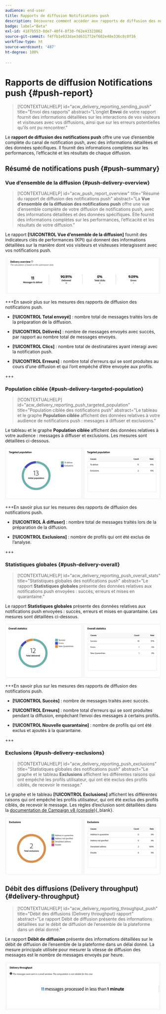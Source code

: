 ```yaml
---
audience: end-user
title: Rapports de diffusion Notifications push
description: Découvrez comment accéder aux rapports de diffusion des notifications push et les utiliser.
badge: label="Beta"
exl-id: 4187b553-8de7-40f4-8f30-f62e43323862
source-git-commit: f4ffb1e033dae3d631772ef602e48e336c8c0f16
workflow-type: ht
source-wordcount: '487'
ht-degree: 100%

---
```


# Rapports de diffusion Notifications push {#push-report}

>[!CONTEXTUALHELP]
>id="acw_delivery_reporting_sending_push"
>title="Envoi des rapports"
>abstract="L’onglet **Envoi** de votre rapport fournit des informations détaillées sur les interactions de vos visiteurs et visiteuses avec vos diffusions, ainsi que sur les erreurs potentielles qu’ils ont pu rencontrer."

Le **rapport de diffusion des notifications push** offre une vue d’ensemble complète du canal de notification push, avec des informations détaillées et des données spécifiques. Il fournit des informations complètes sur les performances, l’efficacité et les résultats de chaque diffusion.

## Résumé de notifications push {#push-summary}

### Vue d’ensemble de la diffusion {#push-delivery-overview}

>[!CONTEXTUALHELP]
>id="acw_push_report_overview"
>title="Résumé du rapport de diffusion des notifications push"
>abstract="La **Vue d’ensemble de la diffusion des notifications push** offre une vue d’ensemble complète de votre diffusion de notifications push, avec des informations détaillées et des données spécifiques. Elle fournit des informations complètes sur les performances, l’efficacité et les résultats de votre diffusion."

Le rapport **[!UICONTROL Vue d’ensemble de la diffusion]** fournit des indicateurs clés de performances (KPI) qui donnent des informations détaillées sur la manière dont vos visiteurs et visiteuses interagissent avec vos notifications push.

![](assets/reporting_push_3.png)

+++En savoir plus sur les mesures des rapports de diffusion des notifications push.

* **[!UICONTROL Total envoyé]** : nombre total de messages traités lors de la préparation de la diffusion.

* **[!UICONTROL Délivrés]** : nombre de messages envoyés avec succès, par rapport au nombre total de messages envoyés.

* **[!UICONTROL Clics]** : nombre total de destinataires ayant interagi avec la notification push.

* **[!UICONTROL Erreurs]** : nombre total d’erreurs qui se sont produites au cours d’une diffusion et qui l’ont empêché d’être envoyée aux profils.

+++

### Population ciblée {#push-delivery-targeted-population}

>[!CONTEXTUALHELP]
>id="acw_delivery_reporting_push_targeted_population"
>title="Population ciblée des notifications push"
>abstract="Le tableau et le graphe **Population ciblée** affichent des données relatives à votre audience de notifications push : messages à diffuser et exclusions."

Le tableau et le graphe **Population ciblée** affichent des données relatives à votre audience : messages à diffuser et exclusions. Les mesures sont détaillées ci-dessous.

![](assets/reporting_push_4.png)

+++En savoir plus sur les mesures des rapports de diffusion des notifications push.

* **[!UICONTROL À diffuser]** : nombre total de messages traités lors de la préparation de la diffusion.

* **[!UICONTROL Exclusions]** : nombre de profils qui ont été exclus de l’analyse.

+++

### Statistiques globales {#push-delivery-overall}


>[!CONTEXTUALHELP]
>id="acw_delivery_reporting_push_overall_stats"
>title="Statistiques globales des notifications push"
>abstract="Le rapport **Statistiques globales** présente des données relatives aux notifications push envoyées : succès, erreurs et mises en quarantaine."

Le rapport **Statistiques globales** présente des données relatives aux notifications push envoyées : succès, erreurs et mises en quarantaine. Les mesures sont détaillées ci-dessous.

![](assets/reporting_push_5.png)

+++En savoir plus sur les mesures des rapports de diffusion des notifications push.

* **[!UICONTROL Succès]** : nombre de messages traités avec succès.

* **[!UICONTROL Erreurs]** : nombre total d’erreurs qui se sont produites pendant la diffusion, empêchant l’envoi des messages à certains profils.

* **[!UICONTROL Nouvelle quarantaine]** : nombre de profils qui ont été exclus et ajoutés à la quarantaine.

+++

### Exclusions {#push-delivery-exclusions}


>[!CONTEXTUALHELP]
>id="acw_delivery_reporting_push_exclusions"
>title="Statistiques globales des notifications push"
>abstract="Le graphe et le tableau **Exclusions** affichent les différentes raisons qui ont empêché les profils utilisateur, qui ont été exclus des profils ciblés, de recevoir le message."

Le graphe et le tableau **[!UICONTROL Exclusions]** affichent les différentes raisons qui ont empêché les profils utilisateur, qui ont été exclus des profils ciblés, de recevoir le message. Les règles d’exclusion sont détaillées dans la [documentation de Campaign v8 (console)](https://experienceleague.adobe.com/docs/campaign/campaign-v8/send/failures/delivery-failures.html?lang=fr#push-error-types){_blank}.


![](assets/reporting_push_6.png)

## Débit des diffusions (Delivery throughput) {#delivery-throughput}

>[!CONTEXTUALHELP]
>id="acw_delivery_reporting_throughput_push"
>title="Débit des diffusions (Delivery throughput) rapport"
>abstract="Le rapport Débit de diffusion présente des informations détaillées sur le débit de diffusion de l’ensemble de la plateforme dans un délai donné."

Le rapport **Débit de diffusion** présente des informations détaillées sur le débit de diffusion de l’ensemble de la plateforme dans un délai donné. La mesure principale utilisée pour mesurer la vitesse de diffusion des messages est le nombre de messages envoyés par heure.

![](assets/reporting_push_2.png)
